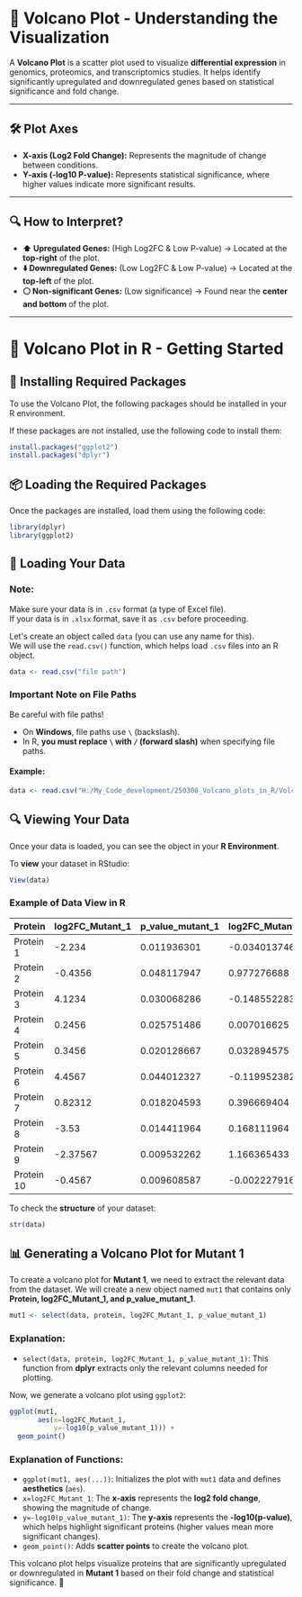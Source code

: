 # **📌 Volcano Plot - Understanding the Visualization**

A **Volcano Plot** is a scatter plot used to visualize **differential expression** in genomics, proteomics, and transcriptomics studies. It helps identify significantly upregulated and downregulated genes based on statistical significance and fold change.

---

## **🛠️ Plot Axes**
- **X-axis (Log2 Fold Change):** Represents the magnitude of change between conditions.
- **Y-axis (-log10 P-value):** Represents statistical significance, where higher values indicate more significant results.

---

## **🔍 How to Interpret?**
- **⬆️ Upregulated Genes:** (High Log2FC & Low P-value) → Located at the **top-right** of the plot.
- **⬇️ Downregulated Genes:** (Low Log2FC & Low P-value) → Located at the **top-left** of the plot.
- **⚪ Non-significant Genes:** (Low significance) → Found near the **center and bottom** of the plot.

---

# 📌 Volcano Plot in R - Getting Started

## 🚀 Installing Required Packages
To use the Volcano Plot, the following packages should be installed in your R environment.  

If these packages are not installed, use the following code to install them:  

```r
install.packages("ggplot2")
install.packages("dplyr")
```

## 📦 Loading the Required Packages
Once the packages are installed, load them using the following code:

```r
library(dplyr)
library(ggplot2)
```

## 📂 Loading Your Data
### **Note:**  
Make sure your data is in `.csv` format (a type of Excel file).  
If your data is in `.xlsx` format, save it as `.csv` before proceeding.

Let's create an object called `data` (you can use any name for this).  
We will use the `read.csv()` function, which helps load `.csv` files into an R object.

```r
data <- read.csv("file path")
```

### **Important Note on File Paths**
Be careful with file paths!  
- On **Windows**, file paths use `\` (backslash).  
- In R, **you must replace `\` with `/` (forward slash)** when specifying file paths.

#### Example:
```r
data <- read.csv("H:/My_Code_development/250308_Volcano_plots_in_R/Volcano_plots_in_R/Sample_file.csv")
```

## 🔍 Viewing Your Data
Once your data is loaded, you can see the object in your **R Environment**.

To **view** your dataset in RStudio:
```r
View(data)
```
### Example of Data View in R
| Protein   | log2FC_Mutant_1  | p_value_mutant_1  | log2FC_Mutant_2  | p_value_mutant_2  |
|-----------|----------------|------------------|----------------|------------------|
| Protein 1  | -2.234  | 0.011936301  | -0.034013746  | 0.870449822  |
| Protein 2  | -0.4356 | 0.048117947  | 0.977276688  | 0.006824968  |
| Protein 3  | 4.1234  | 0.030068286  | -0.148552283  | 0.184937661  |
| Protein 4  | 0.2456  | 0.025751486  | 0.007016625  | 0.961535499  |
| Protein 5  | 0.3456  | 0.020128667  | 0.032894575  | 0.761733234  |
| Protein 6  | 4.4567  | 0.044012327  | -0.119952382  | 0.212598854  |
| Protein 7  | 0.82312 | 0.018204593  | 0.396669404  | 0.005511213  |
| Protein 8  | -3.53   | 0.014411964  | 0.168111964  | 0.97312934  |
| Protein 9  | -2.37567| 0.009532262  | 1.166365433  | 0.99997572  |
| Protein 10 | -0.4567 | 0.009608587  | -0.002227916  | 0.050023696  |

 To check the **structure** of your dataset:
```r
str(data)
```
## 📊 Generating a Volcano Plot for Mutant 1
To create a volcano plot for **Mutant 1**, we need to extract the relevant data from the dataset. 
We will create a new object named `mut1` that contains only **Protein, log2FC_Mutant_1, and p_value_mutant_1**.

```r
mut1 <- select(data, protein, log2FC_Mutant_1, p_value_mutant_1)
```

### Explanation:
- `select(data, protein, log2FC_Mutant_1, p_value_mutant_1)`: This function from **dplyr** extracts only the relevant columns needed for plotting.

Now, we generate a volcano plot using `ggplot2`:

```r
ggplot(mut1,
       aes(x=log2FC_Mutant_1,
           y=-log10(p_value_mutant_1))) +
  geom_point()
```

### Explanation of Functions:
- `ggplot(mut1, aes(...))`: Initializes the plot with `mut1` data and defines **aesthetics** (`aes`).
- `x=log2FC_Mutant_1`: The **x-axis** represents the **log2 fold change**, showing the magnitude of change.
- `y=-log10(p_value_mutant_1)`: The **y-axis** represents the **-log10(p-value)**, which helps highlight significant proteins (higher values mean more significant changes).
- `geom_point()`: Adds **scatter points** to create the volcano plot.

This volcano plot helps visualize proteins that are significantly upregulated or downregulated in **Mutant 1** based on their fold change and statistical significance. 🚀

